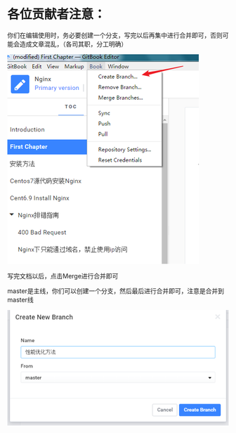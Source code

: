 # 各位贡献者注意：

你们在编辑使用时，务必要创建一个分支，写完以后再集中进行合并即可，否则可能会造成文章混乱，（各司其职，分工明确）

![](/使用注意/import.png)

写完文档以后，点击Merge进行合并即可

master是主线，你们可以创建一个分支，然后最后进行合并即可，注意是合并到master线

![](/使用方法/使用方法2.png)



